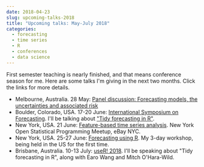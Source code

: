 ```yaml
---
date: 2018-04-23
slug: upcoming-talks-2018
title: "Upcoming talks: May-July 2018"
categories:
  - forecasting
  - time series
  - R
  - conferences
  - data science
---
```


First semester teaching is nearly finished, and that means conference season for me. Here are some talks I'm giving in the next two months. Click the links for more details.

 * Melbourne, Australia. 28 May: [Panel discussion: Forecasting models, the uncertainties and associated risk](https://www.eventbrite.com.au/e/panel-discussion-forecasting-models-the-uncertainties-and-associated-risks-tickets-37055383650)
 * Boulder, Colorado, USA. 17-20 June: [International Symposium on Forecasting](https://isf.forecasters.org/). I'll be talking about ["Tidy forecasting in R"](https://whova.com/embedded/session/isf_201806/363809/).
 * New York, USA. 21 June: [Feature-based time series analysis](https://www.meetup.com/nyhackr/events/250830999/). New York Open Statistical Programming Meetup, eBay NYC.
 * New York, USA. 25-27 June: [Forecasting using R](https://robjhyndman.com/hyndsight/forecasting-nyc-2018/). My 3-day workshop, being held in the US for the first time.
 * Brisbane, Australia. 10-13 July: [useR! 2018](https://user2018.r-project.org/). I'll be speaking about "Tidy forecasting in R", along with Earo Wang and Mitch O'Hara-Wild.
